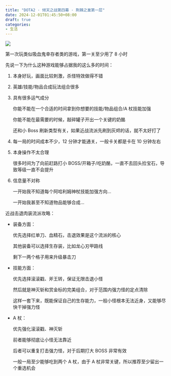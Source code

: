 ```yaml
---
title: "DOTA2 · 倾天之战第四幕 · 荆棘之巢第一层"
date: 2024-12-01T01:45:50+08:00
draft: true
categories: 
- 生活
---
```


![](/images/DOTA2-荆棘之巢第一层.png)

第一次玩类似吸血鬼幸存者类的游戏，第一关至少用了 8 小时

先说一下为什么这种游戏能够占据我的这么多的时间：

1. 本身好玩，画面比较刺激，杀怪特效做得不错

2. 英雄/技能/物品合成玩法组合很多

3. 具有很多运气成分
   
   你能不能在一个合适的时间拿到你想要的技能/物品组合/A 杖技能加强
   
   你能不能在最需要的时候，敲碎罐子开出一个关键的奶酪

   还和小 Boss 刷新类型有关，如果近战流派先刷到灰烬的话，就不太好打了

4. 每一局的时间成本不少，12 分钟才能通关，一般卡关都是卡在 10 分钟左右

5. 本身操作不太合理
   
   很多时间为了向前赶路打小 BOSS/开箱子/吃奶酪，一直不去回头捡宝石，导致等级一直不会提升

6. 信息量不对称
   
   一开始我不知道每个阿哈利姆神杖技能加强方向... 

   一开始我甚至不知道物品能够合成... 

近战击退肉装流派攻略：

- 装备方面：
  
  优先选择红单刀、血精石，击退效果是这个流派的核心

  其他装备可以选择生存装，比如龙心刃甲路线

  剩下一两个格子用来升级暴击刀

- 技能方面：
  
  优先选择滚滚戳、斧王转，保证无限击退小怪

  然后就是神灭斩和赏金标的完美组合，对于范围内强力怪的定点清除

  这样一套下来，既能保证自己的生存能力，一般小怪根本无法近身，又能够尽快干掉强力怪

- A 杖：
  
  优先强化滚滚戳、神灭斩

  前者能够彻底让小怪无法靠近
  
  后者可以重复打击强力怪，对于后期打大 BOSS 非常有效
  
  一般一局至少能够吃到两个 A 杖，由于 A 杖非常关键，所以推荐至少留出一个重选机会
